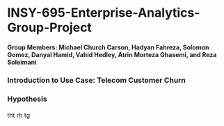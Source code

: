 # INSY-695-Enterprise-Analytics-Group-Project

#### Group Members: Michael Church Carson, Hadyan Fahreza, Solomon Gomez, Danyal Hamid, Vahid Hedley, Atrin Morteza Ghasemi, and Reza Soleimani


### Introduction to Use Case: Telecom Customer Churn

#### 

### Hypothesis

####

tht rh tg
